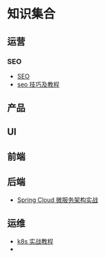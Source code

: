 # 知识集合

## 运营

### SEO

- [SEO](https://zh.wikipedia.org/wiki/SEO)
- [seo 技巧及教程](https://zhuanlan.zhihu.com/p/113298456)

## 产品

## UI

## 前端

## 后端

- [Spring Cloud 微服务架构实战](https://pocg.gitee.io/spring-cloud-demo/#/)

## 运维

- [k8s 实战教程](https://victorfengming.gitee.io/kubernetes/)
- 
